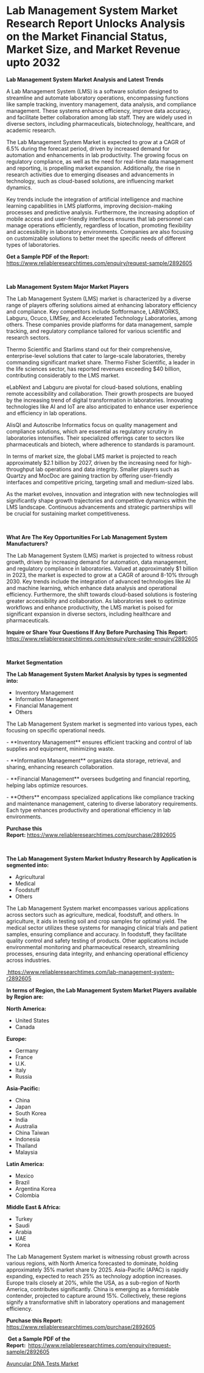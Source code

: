 <p><h1>Lab Management System Market Research Report Unlocks Analysis on the Market Financial Status, Market Size, and Market Revenue upto 2032</h1></p><p><strong>Lab Management System Market Analysis and Latest Trends</strong></p>
<p><p>A Lab Management System (LMS) is a software solution designed to streamline and automate laboratory operations, encompassing functions like sample tracking, inventory management, data analysis, and compliance management. These systems enhance efficiency, improve data accuracy, and facilitate better collaboration among lab staff. They are widely used in diverse sectors, including pharmaceuticals, biotechnology, healthcare, and academic research.</p><p>The Lab Management System Market is expected to grow at a CAGR of 6.5% during the forecast period, driven by increased demand for automation and enhancements in lab productivity. The growing focus on regulatory compliance, as well as the need for real-time data management and reporting, is propelling market expansion. Additionally, the rise in research activities due to emerging diseases and advancements in technology, such as cloud-based solutions, are influencing market dynamics.</p><p>Key trends include the integration of artificial intelligence and machine learning capabilities in LMS platforms, improving decision-making processes and predictive analysis. Furthermore, the increasing adoption of mobile access and user-friendly interfaces ensures that lab personnel can manage operations efficiently, regardless of location, promoting flexibility and accessibility in laboratory environments. Companies are also focusing on customizable solutions to better meet the specific needs of different types of laboratories.</p></p>
<p><strong>Get a Sample PDF of the Report:&nbsp;</strong> <a href="https://www.reliableresearchtimes.com/enquiry/request-sample/2892605?utm_campaign=3040&utm_medium=2&utm_source=Github&utm_content=ia&utm_term=15032025&utm_id=lab-management-system">https://www.reliableresearchtimes.com/enquiry/request-sample/2892605</a></p>
<p>&nbsp;</p>
<p><strong>Lab Management System Major Market Players</strong></p>
<p><p>The Lab Management System (LMS) market is characterized by a diverse range of players offering solutions aimed at enhancing laboratory efficiency and compliance. Key competitors include Softformance, LABWORKS, Labguru, Ocuco, LIMSey, and Accelerated Technology Laboratories, among others. These companies provide platforms for data management, sample tracking, and regulatory compliance tailored for various scientific and research sectors.</p><p>Thermo Scientific and Starlims stand out for their comprehensive, enterprise-level solutions that cater to large-scale laboratories, thereby commanding significant market share. Thermo Fisher Scientific, a leader in the life sciences sector, has reported revenues exceeding $40 billion, contributing considerably to the LMS market.</p><p>eLabNext and Labguru are pivotal for cloud-based solutions, enabling remote accessibility and collaboration. Their growth prospects are buoyed by the increasing trend of digital transformation in laboratories. Innovating technologies like AI and IoT are also anticipated to enhance user experience and efficiency in lab operations.</p><p>AlisQI and Autoscribe Informatics focus on quality management and compliance solutions, which are essential as regulatory scrutiny in laboratories intensifies. Their specialized offerings cater to sectors like pharmaceuticals and biotech, where adherence to standards is paramount.</p><p>In terms of market size, the global LMS market is projected to reach approximately $2.1 billion by 2027, driven by the increasing need for high-throughput lab operations and data integrity. Smaller players such as Quartzy and MocDoc are gaining traction by offering user-friendly interfaces and competitive pricing, targeting small and medium-sized labs.</p><p>As the market evolves, innovation and integration with new technologies will significantly shape growth trajectories and competitive dynamics within the LMS landscape. Continuous advancements and strategic partnerships will be crucial for sustaining market competitiveness.</p></p>
<p>&nbsp;</p>
<p><strong>What Are The Key Opportunities For Lab Management System Manufacturers?</strong></p>
<p><p>The Lab Management System (LMS) market is projected to witness robust growth, driven by increasing demand for automation, data management, and regulatory compliance in laboratories. Valued at approximately $1 billion in 2023, the market is expected to grow at a CAGR of around 8-10% through 2030. Key trends include the integration of advanced technologies like AI and machine learning, which enhance data analysis and operational efficiency. Furthermore, the shift towards cloud-based solutions is fostering greater accessibility and collaboration. As laboratories seek to optimize workflows and enhance productivity, the LMS market is poised for significant expansion in diverse sectors, including healthcare and pharmaceuticals.</p></p>
<p><strong>Inquire or Share Your Questions If Any Before Purchasing This Report:</strong> <a href="https://www.reliableresearchtimes.com/enquiry/pre-order-enquiry/2892605?utm_campaign=3040&utm_medium=2&utm_source=Github&utm_content=ia&utm_term=15032025&utm_id=lab-management-system">https://www.reliableresearchtimes.com/enquiry/pre-order-enquiry/2892605</a></p>
<p>&nbsp;</p>
<p><strong>Market Segmentation</strong></p>
<p><strong>The Lab Management System Market Analysis by types is segmented into:</strong></p>
<p><ul><li>Inventory Management</li><li>Information Management</li><li>Financial Management</li><li>Others</li></ul></p>
<p><p>The Lab Management System market is segmented into various types, each focusing on specific operational needs. </p><p>- **Inventory Management** ensures efficient tracking and control of lab supplies and equipment, minimizing waste. </p><p>- **Information Management** organizes data storage, retrieval, and sharing, enhancing research collaboration. </p><p>- **Financial Management** oversees budgeting and financial reporting, helping labs optimize resources. </p><p>- **Others** encompass specialized applications like compliance tracking and maintenance management, catering to diverse laboratory requirements. Each type enhances productivity and operational efficiency in lab environments.</p></p>
<p><strong>Purchase this Report:&nbsp;</strong><a href="https://www.reliableresearchtimes.com/purchase/2892605?utm_campaign=3040&utm_medium=2&utm_source=Github&utm_content=ia&utm_term=15032025&utm_id=lab-management-system">https://www.reliableresearchtimes.com/purchase/2892605</a></p>
<p>&nbsp;</p>
<p><strong>The Lab Management System Market Industry Research by Application is segmented into:</strong></p>
<p><ul><li>Agricultural</li><li>Medical</li><li>Foodstuff</li><li>Others</li></ul></p>
<p><p>The Lab Management System market encompasses various applications across sectors such as agriculture, medical, foodstuff, and others. In agriculture, it aids in testing soil and crop samples for optimal yield. The medical sector utilizes these systems for managing clinical trials and patient samples, ensuring compliance and accuracy. In foodstuff, they facilitate quality control and safety testing of products. Other applications include environmental monitoring and pharmaceutical research, streamlining processes, ensuring data integrity, and enhancing operational efficiency across industries.</p></p>
<p><a href="https://www.reliableresearchtimes.com/lab-management-system-r2892605?utm_campaign=3040&utm_medium=2&utm_source=Github&utm_content=ia&utm_term=15032025&utm_id=lab-management-system">&nbsp;https://www.reliableresearchtimes.com/lab-management-system-r2892605</a></p>
<p><strong>In terms of Region, the Lab Management System Market Players available by Region are:</strong></p>
<p>
    <p> <strong> North America: </strong>
        <ul>
            <li>United States</li>
            <li>Canada</li>
        </ul>
        </p> 
    <p> <strong> Europe: </strong>
        <ul>
            <li>Germany</li>
            <li>France</li>
            <li>U.K.</li>
            <li>Italy</li>
            <li>Russia</li>
        </ul>
        </p> 
    <p> <strong> Asia-Pacific: </strong>
        <ul>
            <li>China</li>
            <li>Japan</li>
            <li>South Korea</li>
            <li>India</li>
            <li>Australia</li>
            <li>China Taiwan</li>
            <li>Indonesia</li>
            <li>Thailand</li>
            <li>Malaysia</li>
        </ul>
        </p> 
    <p> <strong> Latin America: </strong>
        <ul>
            <li>Mexico</li>
            <li>Brazil</li>
            <li>Argentina Korea</li>
            <li>Colombia</li>
        </ul>
        </p> 
    <p> <strong> Middle East & Africa: </strong>
        <ul>
            <li>Turkey</li>
            <li>Saudi</li>
            <li>Arabia</li>
            <li>UAE</li>
            <li>Korea</li>
        </ul>
    </p>
    </p>
<p><p>The Lab Management System market is witnessing robust growth across various regions, with North America forecasted to dominate, holding approximately 35% market share by 2025. Asia-Pacific (APAC) is rapidly expanding, expected to reach 25% as technology adoption increases. Europe trails closely at 20%, while the USA, as a sub-region of North America, contributes significantly. China is emerging as a formidable contender, projected to capture around 15%. Collectively, these regions signify a transformative shift in laboratory operations and management efficiency.</p></p>
<p><strong>Purchase this Report: </strong><a href="https://www.reliableresearchtimes.com/purchase/2892605?utm_campaign=3040&utm_medium=2&utm_source=Github&utm_content=ia&utm_term=15032025&utm_id=lab-management-system">https://www.reliableresearchtimes.com/purchase/2892605</a></p>
<p>&nbsp;<strong>Get a Sample PDF of the Report:&nbsp;&nbsp;</strong><a href="https://www.reliableresearchtimes.com/enquiry/request-sample/2892605?utm_campaign=3040&utm_medium=2&utm_source=Github&utm_content=ia&utm_term=15032025&utm_id=lab-management-system">https://www.reliableresearchtimes.com/enquiry/request-sample/2892605</a></p>
<p><strong></strong></p>
<p><p><a href="https://github.com/sadimsamid/Market-Research-Report-List-1/blob/main/avuncular-dna-tests-market.md?utm_campaign=3040&utm_medium=2&utm_source=Github&utm_content=ia&utm_term=15032025&utm_id=lab-management-system">Avuncular DNA Tests Market</a></p></p>